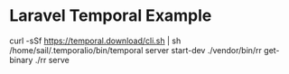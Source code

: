 # Laravel Temporal Example

curl -sSf https://temporal.download/cli.sh | sh
/home/sail/.temporalio/bin/temporal server start-dev
./vendor/bin/rr get-binary
./rr serve
